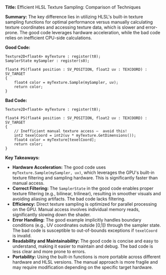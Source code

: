 **Title:** Efficient HLSL Texture Sampling: Comparison of Techniques

**Summary:**  The key difference lies in utilizing HLSL's built-in texture sampling functions for optimal performance versus manually calculating texture coordinates and accessing texture data, which is slower and error-prone.  The good code leverages hardware acceleration, while the bad code relies on inefficient CPU-side calculations.

**Good Code:**

```hlsl
Texture2D<float4> myTexture : register(t0);
SamplerState mySampler : register(s0);

float4 PS(float4 position : SV_POSITION, float2 uv : TEXCOORD) : SV_TARGET
{
    float4 color = myTexture.Sample(mySampler, uv);
    return color;
}
```

**Bad Code:**

```hlsl
Texture2D<float4> myTexture : register(t0);

float4 PS(float4 position : SV_POSITION, float2 uv : TEXCOORD) : SV_TARGET
{
    // Inefficient manual texture access –  avoid this!
    int2 texelCoord = int2(uv * myTexture.GetDimensions());
    float4 color = myTexture[texelCoord];  
    return color;
}
```


**Key Takeaways:**

* **Hardware Acceleration:** The good code uses `myTexture.Sample(mySampler, uv)`, which leverages the GPU's built-in texture filtering and sampling hardware. This is significantly faster than manual access.
* **Correct Filtering:** The `SamplerState` in the good code enables proper texture filtering (e.g., bilinear, trilinear), resulting in smoother visuals and avoiding aliasing artifacts. The bad code lacks filtering.
* **Efficiency:** Direct texture sampling is optimized for parallel processing on the GPU. Manual access involves individual memory reads, significantly slowing down the shader.
* **Error Handling:** The good example implicitly handles boundary conditions (e.g., UV coordinates outside [0,1]) through the sampler state. The bad code is susceptible to out-of-bounds exceptions if `texelCoord` is invalid.
* **Readability and Maintainability:** The good code is concise and easy to understand, making it easier to maintain and debug. The bad code is less clear and more prone to errors.
* **Portability:** Using the built-in functions is more portable across different hardware and HLSL versions.  The manual approach is more fragile and may require modification depending on the specific target hardware.

